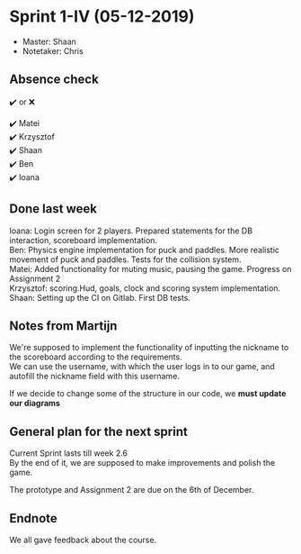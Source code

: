 # Sprint 1-IV (05-12-2019)
- Master: Shaan
- Notetaker: Chris

## Absence check
:heavy_check_mark: or :x: <br/>

:heavy_check_mark: Matei<br/>
:heavy_check_mark: Krzysztof<br/>
:heavy_check_mark: Shaan<br/>
:heavy_check_mark: Ben<br/>
:heavy_check_mark: Ioana<br/>

## Done last week

Ioana: Login screen for 2 players. Prepared statements for the DB interaction, scoreboard implementation.  
Ben: Physics engine implementation for puck and paddles. More realistic movement of puck and paddles. Tests for the collision system.  
Matei: Added functionality for muting music, pausing the game. Progress on Assignment 2    
Krzysztof: scoring.Hud, goals, clock and scoring system implementation.  
Shaan: Setting up the CI on Gitlab. First DB tests.  

## Notes from Martijn
We're supposed to implement the functionality of inputting the nickname to the scoreboard according to the requirements.  
We can use the username, with which the user logs in to our game, and autofill the nickname field with this username.

If we decide to change some of the structure in our code, we <b>must update our diagrams</b>

## General plan for the next sprint

Current Sprint lasts till week 2.6  
By the end of it, we are supposed to make improvements and polish the game.  

The prototype and Assignment 2 are due on the 6th of December.

## Endnote
We all gave feedback about the course.
